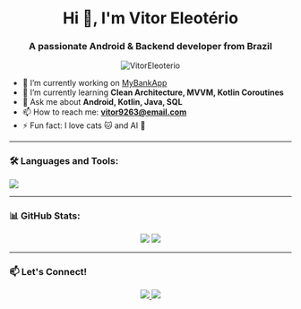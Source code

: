 <h1 align="center">Hi 👋, I'm Vitor Eleotério</h1>
<h3 align="center">A passionate Android & Backend developer from Brazil</h3>

<p align="center">
  <img src="https://komarev.com/ghpvc/?username=VitorEleoterio&label=Profile%20views&color=0e75b6&style=flat" alt="VitorEleoterio" />
</p>

- 🔭 I’m currently working on [MyBankApp](https://github.com/VitorEleoterio/MyBankApp)
- 🌱 I’m currently learning **Clean Architecture, MVVM, Kotlin Coroutines**
- 💬 Ask me about **Android, Kotlin, Java, SQL**
- 📫 How to reach me: **vitor9263@email.com**
- ⚡ Fun fact: I love cats 🐱 and AI 🤖

---

### 🛠️ Languages and Tools:
<p align="left">
  <img src="https://skillicons.dev/icons?i=kotlin,java,androidstudio,git,github,sqlite,figma,gradle" />
</p>

---

### 📊 GitHub Stats:
<p align="center">
  <img src="https://github-readme-stats.vercel.app/api?username=VitorEleoterio&show_icons=true&theme=tokyonight" />
  <img src="https://github-readme-stats.vercel.app/api/top-langs/?username=VitorEleoterio&layout=compact&theme=tokyonight" />
</p>

---

### 📫 Let's Connect!
<p align="center">
  <a href="https://www.linkedin.com/in/vitor-eleoterio/" target="_blank">
    <img src="https://img.shields.io/badge/LinkedIn-blue?logo=linkedin&style=for-the-badge" />
  </a>
  <a href="mailto:vitor9263@email.com">
    <img src="https://img.shields.io/badge/Gmail-red?logo=gmail&style=for-the-badge" />
  </a>
</p>
